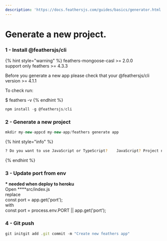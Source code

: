 ```yaml
---
description: 'https://docs.feathersjs.com/guides/basics/generator.html'
---
```


# Generate a new project.



### **1 - Install @feathersjs/cli**

{% hint style="warning" %}
feathers-mongoose-casl &gt;= 2.0.0  
support only feathers &gt;= 4.3.3  
  
Before you generate a new app please check that your @feathersjs/cli version &gt;= 4.1.1  
  
To check run:

$ feathers -v
{% endhint %}

```javascript
npm install -g @feathersjs/cli
```

### **2 - Generate a new project**

```javascript
mkdir my-new-appcd my-new-app/feathers generate app
```

{% hint style="info" %}
```bash
? Do you want to use JavaScript or TypeScript?    JavaScript? Project name    YOUR_PROJECT_NAME? Description ? What folder should the source files live in?    src? Which package manager are you using (has to be installed globally)?    npm? What type of API are you making? (Press <space> to select, <a> to toggle all, <i> to invert selection)REST, Realtime via Socket.io? Which testing framework do you prefer?     Mocha + assert? This app uses authentication     Yes? What authentication strategies do you want to use? (See API docs for all 180+ supported oAuth providers) (Press <space> to select, <a> to toggle all, <i> to invert selection)Username + Password (Local)? What is the name of the user (entity) service?    users? What kind of service is it?    Mongoose? What is the database connection string?    YOUR_DB_URL
```
{% endhint %}

### **3 - Update port from env**

**\* needed when deploy to heroku**  
Open ****src/index.js  
replace  
const port =  app.get\('port'\);  
with  
const port = process.env.PORT \|\| app.get\('port'\);

### **4 - Git push**

```javascript
git initgit add .git commit -m "Create new feathers app"
```

